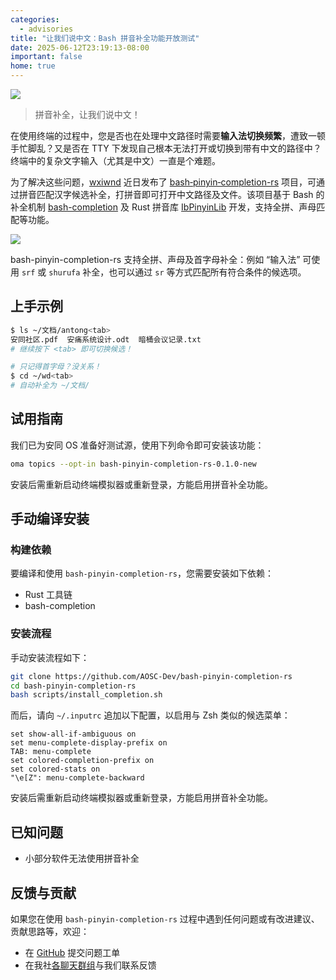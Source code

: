 ```yaml
---
categories:
  - advisories
title: "让我们说中文：Bash 拼音补全功能开放测试"
date: 2025-06-12T23:19:13-08:00
important: false
home: true
---
```

![](/assets/news/pinyin-completion.png)

> 拼音补全，让我们说中文！

在使用终端的过程中，您是否也在处理中文路径时需要**输入法切换频繁**，遭致一顿手忙脚乱？又是否在 TTY 下发现自己根本无法打开或切换到带有中文的路径中？终端中的复杂文字输入（尤其是中文）一直是个难题。

为了解决这些问题，[wxiwnd](https://github.com/wxiwnd) 近日发布了 [bash‑pinyin‑completion-rs](https://github.com/AOSC-Dev/bash-pinyin-completion-rs) 项目，可通过拼音匹配汉字候选补全，打拼音即可打开中文路径及文件。该项目基于 Bash 的补全机制 [bash-completion](https://github.com/scop/bash-completion) 及 Rust 拼音库 [IbPinyinLib](https://github.com/Chaoses-Ib/IbPinyinLib) 开发，支持全拼、声母匹配等功能。

![](/assets/news/pinyin-completion-2.png)

bash-pinyin-completion-rs 支持全拼、声母及首字母补全：例如 “输入法” 可使用 `srf` 或 `shurufa` 补全，也可以通过 `sr` 等方式匹配所有符合条件的候选项。

## 上手示例

```bash
$ ls ~/文档/antong<tab>
安同社区.pdf  安痛系统设计.odt  暗桶会议记录.txt
# 继续按下 <tab> 即可切换候选！

# 只记得首字母？没关系！
$ cd ~/wd<tab>
# 自动补全为 ~/文档/
```

## 试用指南

我们已为安同 OS 准备好测试源，使用下列命令即可安装该功能：

```bash
oma topics --opt-in bash-pinyin-completion-rs-0.1.0-new
```

安装后需重新启动终端模拟器或重新登录，方能启用拼音补全功能。

## 手动编译安装

### 构建依赖

要编译和使用 `bash-pinyin-completion-rs`，您需要安装如下依赖：

- Rust 工具链
- bash-completion

### 安装流程

手动安装流程如下：

```bash
git clone https://github.com/AOSC-Dev/bash-pinyin-completion-rs
cd bash-pinyin-completion-rs
bash scripts/install_completion.sh
```

而后，请向 `~/.inputrc` 追加以下配置，以启用与 Zsh 类似的候选菜单：

```
set show-all-if-ambiguous on
set menu-complete-display-prefix on
TAB: menu-complete
set colored-completion-prefix on
set colored-stats on
"\e[Z": menu-complete-backward
```

安装后需重新启动终端模拟器或重新登录，方能启用拼音补全功能。

## 已知问题

- 小部分软件无法使用拼音补全

## 反馈与贡献

如果您在使用 `bash-pinyin-completion-rs` 过程中遇到任何问题或有改进建议、贡献思路等，欢迎：

- 在 [GitHub](https://github.com/AOSC-Dev/bash-pinyin-completion-rs/issues) 提交问题工单
- 在我社[各聊天群组](https://aosc.io/contact)与我们联系反馈
